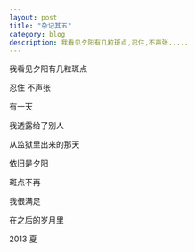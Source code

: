 ```yaml
---
layout: post
title: "杂记其五"
category: blog
description: 我看见夕阳有几粒斑点,忍住,不声张.....
---
```



我看见夕阳有几粒斑点
 
忍住  不声张
 
有一天
 
我透露给了别人
 
 
 
从监狱里出来的那天
 
依旧是夕阳
 
斑点不再
 
我很满足
 
在之后的岁月里



2013 夏